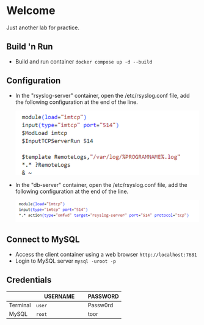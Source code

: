 # Welcome

Just another lab for practice.

## Build 'n Run

- Build and run container
 `docker compose up -d --build`

## Configuration

- In the "rsyslog-server" container, open the /etc/rsyslog.conf file, add the following configuration at the end of the line.

  ![rsyslog-server configuration](con1.png)
- In the "db-server" container, open the /etc/rsyslog.conf file, add the following configuration at the end of the line.

  ![rsyslog-server configuration](con2.png)

## Connect to MySQL

- Access the client container using a web browser
`http://localhost:7681`
- Login to MySQL server
`mysql -uroot -p`

## Credentials

|                |USERNAME                       |PASSWORD					   |
|----------------|-------------------------------|-----------------------------|
|Terminal		 |`user				`            |Passw0rd           		   |
|MySQL			 |`root				`            |toor           			   |